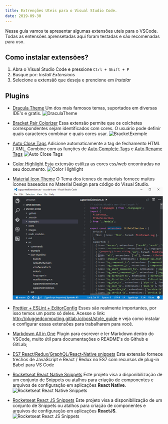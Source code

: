 ```yaml
---
title: Extrenções Uteis para o Visual Studio Code.
date: 2019-09-30
---
```


Nesse guia vamos te apresentar algumas extensões uteis para o VSCode. Todas as entensões aprensetadas aqui foram testadas e são recomenadas para uso.

##  Como instalar extensões? 
1. Abra o Visual Studio Code e pressione `Ctrl + Shift + P`
2. Busque por: _Install Extensions_
3. Selecione a extensãõ que deseja e prencione em _Instalar_

## Plugins

- [Dracula Theme](https://draculatheme.com/visual-studio-code/)
   Um dos mais famosos temas, suportados em diversas IDE's e gratis. 
   ![DraculaTheme](https://draculatheme.com/assets/img/screenshots/vscode.png)

- [Bracket Pair Colorizer](https://github.com/CoenraadS/BracketPair)
   Essa extensão permite que os colchetes correspondentes sejam identificados com cores. O usuário pode definir quais caracteres combinar e quais cores usar.
   ![BracketExemple](https://github.com/CoenraadS/BracketPair/raw/develop/images/example.png)
   
- [Auto Close Tags](https://github.com/formulahendry/vscode-auto-close-tag )
   Adicione automaticamente a tag de fechamento HTML / XML. Combine com as funções de [Auto Complete Tags](https://github.com/formulahendry/vscode-auto-complete-tag) e  [Auto Rename Tags](https://github.com/formulahendry/vscode-auto-rename-tag)
   ![Auto Close Tags](https://github.com/formulahendry/vscode-auto-close-tag/raw/master/images/usage.gif)
   
- [Color Highlight](https://marketplace.visualstudio.com/items?itemName=naumovs.color-highlight)
   Esta extensão estiliza as cores css/web encontradas no seu documento.
   ![Color Highlight](https://raw.githubusercontent.com/wesbos/cobalt2-vscode/cobalt2-updates/images/ss.png)
   
- [Material Icon Theme](https://marketplace.visualstudio.com/items?itemName=PKief.material-icon-theme)
   O Tema dos ícones de materiais fornece muitos ícones baseados no Material Design para código do Visual Studio.
   ![vscode-icons](https://raw.githubusercontent.com/vscode-icons/vscode-icons/master/images/screenshot.gif)
   
- [Prettier + ESLint + EditorConfig](http://pluggedcomputing.gitlab.io/post/style_guide)
   Esses são realmente importantes, por isso temos um posto só deles. Acesse o link: http://pluggedcomputing.gitlab.io/post/style_guide e veja como instalar e configurar essas extensões para trabalharem para você. 
   
- [Markdown All in One](https://marketplace.visualstudio.com/items?itemName=yzhang.markdown-all-in-one)
   Plugin para escrever e ler Markdown dentro do VSCode, muito útil para documentações o README's do Github e GitLab;
   
- [ES7 React/Redux/GraphQL/React-Native snippets](https://marketplace.visualstudio.com/items?itemName=dsznajder.es7-react-js-snippets)
   Esta extensão fornece trechos de JavaScript e React / Redux no ES7 com recursos de plug-in Babel para VS Code
   
- [Rocketseat React Native Snippets](https://github.com/Rocketseat/rocketseat-vscode-react-native-snippets)
   Este projeto visa a disponibilização de um conjunto de Snippets ou atalhos para criação de componentes e arquivos de configuração em aplicações **React Native**.
   ![Rocketseat React Native Snippets](https://raw.githubusercontent.com/Rocketseat/rocketseat-vscode-react-native-snippets/master/images/component.gif)
   
- [Rocketseat React JS Snippets](https://github.com/Rocketseat/rocketseat-vscode-reactjs-snippets)
   Este projeto visa a disponibilização de um conjunto de Snippets ou atalhos para criação de componentes e arquivos de configuração em aplicações **ReactJS**.
   ![Rocketseat React JS Snippets](https://raw.githubusercontent.com/Rocketseat/rocketseat-vscode-reactjs-snippets/master/images/component.gif)
